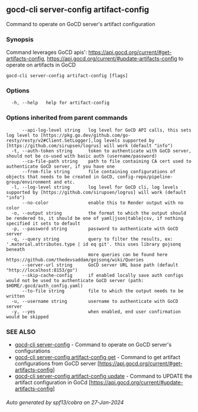 ## gocd-cli server-config artifact-config

Command to operate on GoCD server's artifact configuration

### Synopsis

Command leverages GoCD apis':
https://api.gocd.org/current/#get-artifacts-config,
https://api.gocd.org/current/#update-artifacts-config
to operate on artifacts in GoCD

```
gocd-cli server-config artifact-config [flags]
```

### Options

```
  -h, --help   help for artifact-config
```

### Options inherited from parent commands

```
      --api-log-level string   log level for GoCD API calls, this sets log level to [https://pkg.go.dev/github.com/go-resty/resty/v2#Client.SetLogger],log levels supported by [https://github.com/sirupsen/logrus] will work (default "info")
  -t, --auth-token string      token to authenticate with GoCD server, should not be co-used with basic auth (username/password)
      --ca-file-path string    path to file containing CA cert used to authenticate GoCD server, if you have one
      --from-file string       file containing configurations of objects that needs to be created in GoCD, config-repo/pipeline-group/environment and etc.
  -l, --log-level string       log level for GoCD cli, log levels supported by [https://github.com/sirupsen/logrus] will work (default "info")
      --no-color               enable this to Render output with no color
  -o, --output string          the format to which the output should be rendered to, it should be one of yaml|json|table|csv, if nothing specified it sets to default
  -p, --password string        password to authenticate with GoCD server
  -q, --query string           query to filter the results, ex: '.material.attributes.type | id eq git'. this uses library gojsonq beneath
                               more queries can be found here https://github.com/thedevsaddam/gojsonq/wiki/Queries
      --server-url string      GoCD server URL base path (default "http://localhost:8153/go")
      --skip-cache-config      if enabled locally save auth configs would not be used to authenticate GoCD server (path: $HOME/.gocd/auth_config.yaml)
      --to-file string         file to which the output needs to be written
  -u, --username string        username to authenticate with GoCD server
  -y, --yes                    when enabled, end user confirmation would be skipped
```

### SEE ALSO

* [gocd-cli server-config](gocd-cli_server-config.md)	 - Command to operate on GoCD server's configurations
* [gocd-cli server-config artifact-config get](gocd-cli_server-config_artifact-config_get.md)	 - Command to get artifact configurations from GoCD server [https://api.gocd.org/current/#get-artifacts-config]
* [gocd-cli server-config artifact-config update](gocd-cli_server-config_artifact-config_update.md)	 - Command to UPDATE the artifact configuration in GoCd [https://api.gocd.org/current/#update-artifacts-config]

###### Auto generated by spf13/cobra on 27-Jan-2024
